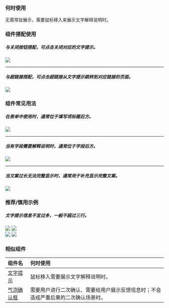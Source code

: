


### 何时使用

无需常驻展示，需要鼠标移入来展示文字解释说明时。

### 组件搭配使用

##### 与关闭按钮搭配，可点击关闭对应的文字提示。
<div class="legend">
  <div class="item">
    <img src="https://oteam-tdesign-1258344706.cos.ap-guangzhou.myqcloud.com/site/design/tooltip-1.png"/>
  </div>

  <div class="item">
  </div>
</div>

<hr />

##### 与超链接搭配，可点击超链接从文字提示跳转到对应链接的页面。
<div class="legend">
  <div class="item">
    <img src="https://oteam-tdesign-1258344706.cos.ap-guangzhou.myqcloud.com/site/design/tooltip-2.png"/>
  </div>
  
  <div class="item">
  </div>
</div>



### 组件常见用法

##### 在表单中使用时，通常位于填写项标题后方。
<div class="legend">
  <div class="item">
    <img src="https://oteam-tdesign-1258344706.cos.ap-guangzhou.myqcloud.com/site/design/tooltip-3.png"/>
  </div>

  <div class="item">
  </div>
</div>

<hr />

##### 当有字段需要解释说明时，通常位于字段后方。
<div class="legend">
  <div class="item">
    <img src="https://oteam-tdesign-1258344706.cos.ap-guangzhou.myqcloud.com/site/design/tooltip-4.png"/>
  </div>

  <div class="item">
  </div>
</div>

<hr />

##### 当文案过长无法完整显示时，通常用于补充显示完整文案。
<div class="legend">
  <div class="item">
    <img src="https://oteam-tdesign-1258344706.cos.ap-guangzhou.myqcloud.com/site/design/tooltip-5.png"/>
  </div>

  <div class="item">
  </div>
</div>



### 推荐/慎用示例
##### 文字提示信息不宜过多，一般不超过三行。

<div class="legend">
  <div class="item">
    <img src="https://oteam-tdesign-1258344706.cos.ap-guangzhou.myqcloud.com/site/design/%E6%96%87%E5%AD%97%E6%8F%90%E9%86%92----------6@2x.png"/>
    <img class="tag" src="https://oteam-tdesign-1258344706.cos.ap-guangzhou.myqcloud.com/site/doc/good.png" />
  </div>

  <div class="item">
    <img src="https://oteam-tdesign-1258344706.cos.ap-guangzhou.myqcloud.com/site/design/%E6%96%87%E5%AD%97%E6%8F%90%E9%86%92----------7@2x.png"/>
    <img class="tag" src="https://oteam-tdesign-1258344706.cos.ap-guangzhou.myqcloud.com/site/doc/bad.png" />
  </div>
</div>


### 相似组件


| 组件名 | 何时使用                                                                       |
| :----- | :----------------------------------------------------------------------------- |
| [文字提示](./tooltip)  | 鼠标移入需要展示文字解释说明时。 |
| [气泡确认框](./popconfirm) | 需要用户进行二次确认、需要给用户展示反馈信息时；不会造成严重后果的二次确认场景时。 |